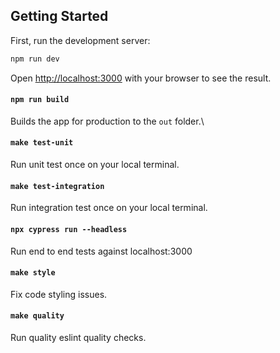 ## Getting Started

First, run the development server:

```bash
npm run dev
```

Open [http://localhost:3000](http://localhost:3000) with your browser to see the result.

#### `npm run build`

Builds the app for production to the `out` folder.\

#### `make test-unit`

Run unit test once on your local terminal.

#### `make test-integration`

Run integration test once on your local terminal.

#### `npx cypress run --headless`

Run end to end tests against localhost:3000

#### `make style`

Fix code styling issues.

#### `make quality`

Run quality eslint quality checks.
